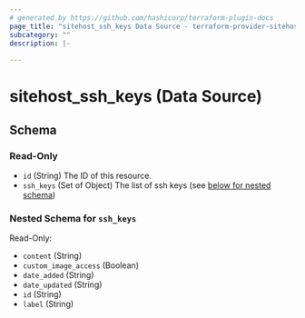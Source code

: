 ```yaml
---
# generated by https://github.com/hashicorp/terraform-plugin-docs
page_title: "sitehost_ssh_keys Data Source - terraform-provider-sitehost"
subcategory: ""
description: |-
  
---
```


# sitehost_ssh_keys (Data Source)





<!-- schema generated by tfplugindocs -->
## Schema

### Read-Only

- `id` (String) The ID of this resource.
- `ssh_keys` (Set of Object) The list of ssh keys (see [below for nested schema](#nestedatt--ssh_keys))

<a id="nestedatt--ssh_keys"></a>
### Nested Schema for `ssh_keys`

Read-Only:

- `content` (String)
- `custom_image_access` (Boolean)
- `date_added` (String)
- `date_updated` (String)
- `id` (String)
- `label` (String)


